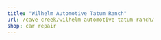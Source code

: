 ```yaml
---
title: "Wilhelm Automotive Tatum Ranch"
url: /cave-creek/wilhelm-automotive-tatum-ranch/
shop: car repair
---
```

